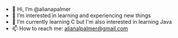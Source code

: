 - 👋 Hi, I’m @alianapalmer
- 👀 I’m interested in learning and experiencing new things 
- 🌱 I’m currently learning C but I'm also interested in learning Java
- 📫 How to reach me: alianalpalmer@gmail.com

<!---
alianapalmer/alianapalmer is a ✨ special ✨ repository because its `README.md` (this file) appears on your GitHub profile.
You can click the Preview link to take a look at your changes.
--->
